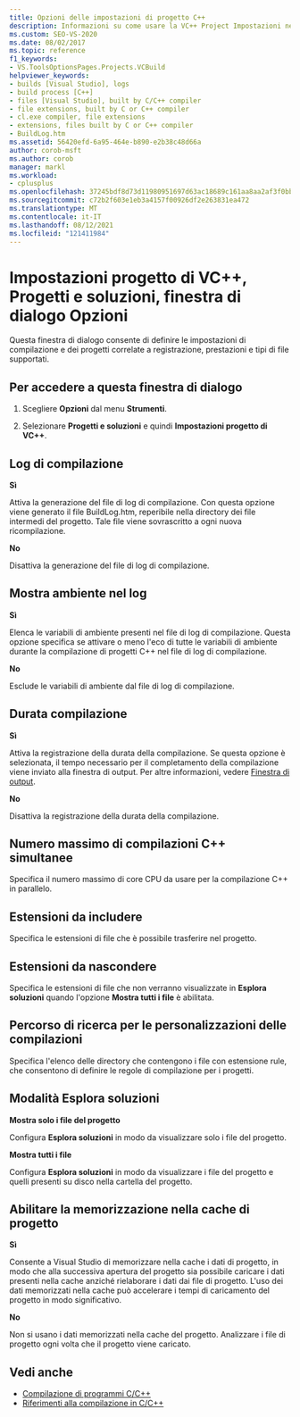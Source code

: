 ```yaml
---
title: Opzioni delle impostazioni di progetto C++
description: Informazioni su come usare la VC++ Project Impostazioni nella sezione Progetti e soluzioni per definire le impostazioni di compilazione e progetto C++ correlate alla registrazione, alle prestazioni e ai tipi di file di supporto.
ms.custom: SEO-VS-2020
ms.date: 08/02/2017
ms.topic: reference
f1_keywords:
- VS.ToolsOptionsPages.Projects.VCBuild
helpviewer_keywords:
- builds [Visual Studio], logs
- build process [C++]
- files [Visual Studio], built by C/C++ compiler
- file extensions, built by C or C++ compiler
- cl.exe compiler, file extensions
- extensions, files built by C or C++ compiler
- BuildLog.htm
ms.assetid: 56420efd-6a95-464e-b890-e2b38c48d66a
author: corob-msft
ms.author: corob
manager: markl
ms.workload:
- cplusplus
ms.openlocfilehash: 37245bdf8d73d11980951697d63ac18689c161aa8aa2af3f0bbee06f405200a2
ms.sourcegitcommit: c72b2f603e1eb3a4157f00926df2e263831ea472
ms.translationtype: MT
ms.contentlocale: it-IT
ms.lasthandoff: 08/12/2021
ms.locfileid: "121411984"
---
```

# <a name="vc-project-settings-projects-and-solutions-options-dialog-box"></a>Impostazioni progetto di VC++, Progetti e soluzioni, finestra di dialogo Opzioni

Questa finestra di dialogo consente di definire le impostazioni di compilazione e dei progetti correlate a registrazione, prestazioni e tipi di file supportati.

## <a name="to-access-this-dialog-box"></a>Per accedere a questa finestra di dialogo

1. Scegliere **Opzioni** dal menu **Strumenti**.

2. Selezionare **Progetti e soluzioni** e quindi **Impostazioni progetto di VC++**.

## <a name="build-logging"></a>Log di compilazione

 **Sì**

  Attiva la generazione del file di log di compilazione. Con questa opzione viene generato il file BuildLog.htm, reperibile nella directory dei file intermedi del progetto. Tale file viene sovrascritto a ogni nuova ricompilazione.

 **No**

  Disattiva la generazione del file di log di compilazione.

## <a name="show-environment-in-log"></a>Mostra ambiente nel log

 **Sì**

Elenca le variabili di ambiente presenti nel file di log di compilazione. Questa opzione specifica se attivare o meno l'eco di tutte le variabili di ambiente durante la compilazione di progetti C++ nel file di log di compilazione.

 **No**

Esclude le variabili di ambiente dal file di log di compilazione.

## <a name="build-timing"></a>Durata compilazione

 **Sì**

  Attiva la registrazione della durata della compilazione. Se questa opzione è selezionata, il tempo necessario per il completamento della compilazione viene inviato alla finestra di output. Per altre informazioni, vedere [Finestra di output](../../ide/reference/output-window.md).

 **No**

Disattiva la registrazione della durata della compilazione.

## <a name="maximum-concurrent-c-compilations"></a>Numero massimo di compilazioni C++ simultanee

Specifica il numero massimo di core CPU da usare per la compilazione C++ in parallelo.

## <a name="extensions-to-include"></a>Estensioni da includere

Specifica le estensioni di file che è possibile trasferire nel progetto.

## <a name="extensions-to-hide"></a>Estensioni da nascondere

Specifica le estensioni di file che non verranno visualizzate in **Esplora soluzioni** quando l'opzione **Mostra tutti i file** è abilitata.

## <a name="build-customization-search-path"></a>Percorso di ricerca per le personalizzazioni delle compilazioni

Specifica l'elenco delle directory che contengono i file con estensione rule, che consentono di definire le regole di compilazione per i progetti.

## <a name="solution-explorer-mode"></a>Modalità Esplora soluzioni

**Mostra solo i file del progetto**

Configura **Esplora soluzioni** in modo da visualizzare solo i file del progetto.

**Mostra tutti i file**

Configura **Esplora soluzioni** in modo da visualizzare i file del progetto e quelli presenti su disco nella cartella del progetto.

## <a name="enable-project-caching"></a>Abilitare la memorizzazione nella cache di progetto

**Sì**

Consente a Visual Studio di memorizzare nella cache i dati di progetto, in modo che alla successiva apertura del progetto sia possibile caricare i dati presenti nella cache anziché rielaborare i dati dai file di progetto. L'uso dei dati memorizzati nella cache può accelerare i tempi di caricamento del progetto in modo significativo.

**No**

Non si usano i dati memorizzati nella cache del progetto. Analizzare i file di progetto ogni volta che il progetto viene caricato.

## <a name="see-also"></a>Vedi anche

- [Compilazione di programmi C/C++](/cpp/build/projects-and-build-systems-cpp)
- [Riferimenti alla compilazione in C/C++](/cpp/build/reference/c-cpp-building-reference)